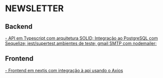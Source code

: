 #  NEWSLETTER

## Backend

<a href="https://github.com/gabtonete/solid-typescript">- API em Typescript com arquitetura SOLID; Integração ao PostgreSQL com Sequelize; jest/supertest ambientes de teste; gmail SMTP com nodemailer;</a>

## Frontend

<a href="https://github.com/gabtonete/frontend-newsletter-nextjs">- Frontend em nextjs com integração à api usando o Axios</a>
